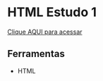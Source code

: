 # HTML Estudo 1

[Clique AQUI para acessar](https://nepht022.github.io/studies/HTML/estudo1/ProjetoInicial/projeto.html)


## Ferramentas

- HTML
